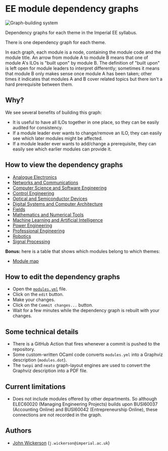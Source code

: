 # EE module dependency graphs

![Graph-building system](https://github.com/johnwickerson/ee_modules/actions/workflows/build_dependency_graph.yml/badge.svg)

Dependency graphs for each theme in the Imperial EE syllabus.

There is one dependency graph for each theme.

In each graph, each module is a node, containing the module code and the module title. An arrow from module A to module B means that one of module A's ILOs is "built upon" by module B. The definition of "built upon" is left open for module leaders to interpret differently; sometimes it means that module B only makes sense once module A has been taken; other times it indicates that modules A and B cover related topics but there isn't a hard prerequisite between them.

## Why?

We see several benefits of building this graph:
- It is useful to have all ILOs together in one place, so they can be easily audited for consistency.
- If a module leader ever wants to change/remove an ILO, they can easily see which later modules might be affected.
- If a module leader ever wants to add/change a prerequisite, they can easily see which earlier modules can provide it.

## How to view the dependency graphs

- [Analogue Electronics](https://github.com/johnwickerson/ee_modules/raw/main/modules_analogue.pdf)
- [Networks and Communications](https://github.com/johnwickerson/ee_modules/raw/main/modules_comms.pdf)
- [Computer Science and Software Engineering](https://github.com/johnwickerson/ee_modules/raw/main/modules_computing.pdf)
- [Control Engineering](https://github.com/johnwickerson/ee_modules/raw/main/modules_control.pdf)
- [Optical and Semiconductor Devices](https://github.com/johnwickerson/ee_modules/raw/main/modules_devices.pdf)
- [Digital Systems and Computer Architecture](https://github.com/johnwickerson/ee_modules/raw/main/modules_digital.pdf)
- [Fields](https://github.com/johnwickerson/ee_modules/raw/main/modules_fields.pdf)
- [Mathematics and Numerical Tools](https://github.com/johnwickerson/ee_modules/raw/main/modules_maths.pdf)
- [Machine Learning and Artificial Intelligence](https://github.com/johnwickerson/ee_modules/raw/main/modules_ml.pdf)
- [Power Engineering](https://github.com/johnwickerson/ee_modules/raw/main/modules_power.pdf)
- [Professional Engineering](https://github.com/johnwickerson/ee_modules/raw/main/modules_prof.pdf)
- [Robotics](https://github.com/johnwickerson/ee_modules/raw/main/modules_robotics.pdf)
- [Signal Processing](https://github.com/johnwickerson/ee_modules/raw/main/modules_signals.pdf)

**Bonus:** here is a table that shows which modules belong to which themes:

- [Module map](http://htmlpreview.github.io/?https://github.com/johnwickerson/ee_modules/blob/main/table.html)

## How to edit the dependency graphs

- Open the [`modules.yml`](modules.yml) file.
- Click on the `edit` button.
- Make your changes.
- Click on the `Commit changes...` button.
- Wait for a few minutes while the dependency graph is rebuilt with your changes.

## Some technical details
- There is a GitHub Action that fires whenever a commit is pushed to the repository.
- Some custom-written OCaml code converts `modules.yml` into a Graphviz description (`modules.dot`).
- The `twopi` and `neato` graph-layout engines are used to convert the Graphviz description into a PDF file.

## Current limitations
- Does not include modules offered by other departments. So although ELEC60020 (Managing Engineering Projects) builds upon BUSI60037 (Accounting Online) and BUSI60042 (Entrepreneurship Online), these connections are not recorded in the graph.

## Authors
- [John Wickerson](https://github.com/johnwickerson) (`j.wickerson@imperial.ac.uk`)
